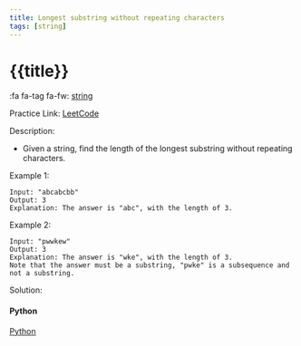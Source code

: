 ```yaml
---
title: Longest substring without repeating characters
tags: [string]
---
```


# {{title}}

:fa fa-tag fa-fw: [string]({{tagspath}}/string)

Practice Link: [LeetCode](https://leetcode.com/problems/longest-substring-without-repeating-characters/)

Description:

- Given a string, find the length of the longest substring without repeating characters.

Example 1:

```text
Input: "abcabcbb"
Output: 3
Explanation: The answer is "abc", with the length of 3.
```

Example 2:

```text
Input: "pwwkew"
Output: 3
Explanation: The answer is "wke", with the length of 3.
Note that the answer must be a substring, "pwke" is a subsequence and not a substring.
```

Solution:

<!-- tabs:start -->
#### **Python**

[Python](../../pycode/string/longest-substring-without-repeating-characters.py ':include :type=code')
<!-- tabs:end -->
